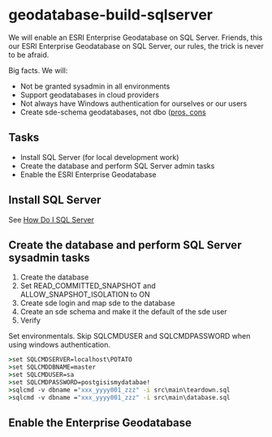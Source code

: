 # geodatabase-build-sqlserver

We will enable an ESRI Enterprise Geodatabase on SQL Server.  Friends, this our ESRI Enterprise Geodatabase on SQL Server, our rules, the trick is never to be afraid.

Big facts.  We will:

* Not be granted sysadmin in all environments
* Support geodatabases in cloud providers
* Not always have Windows authentication for ourselves or our users  
* Create sde-schema geodatabases, not dbo ([pros, cons](https://pro.arcgis.com/en/pro-app/2.8/help/data/geodatabases/manage-sql-server/comparison-geodatabase-owners-sqlserver.htm)


## Tasks

* Install SQL Server (for local development work)
* Create the database and perform SQL Server admin tasks
* Enable the ESRI Enterprise Geodatabase 

## Install SQL Server 

See [How Do I SQL Server](https://github.com/mattyschell/geodatabase-build-sqlserver/blob/main/doc/README.md)

## Create the database and perform SQL Server sysadmin tasks


1. Create the database
2. Set READ_COMMITTED_SNAPSHOT and ALLOW_SNAPSHOT_ISOLATION to ON
3. Create sde login and map sde to the database
4. Create an sde schema and make it the default of the sde user
5. Verify

Set environmentals.  Skip SQLCMDUSER and SQLCMDPASSWORD when using windows authentication.

```bat
>set SQLCMDSERVER=localhost\POTATO
>set SQLCMDDBNAME=master
>set SQLCMDUSER=sa
>set SQLCMDPASSWORD=postgisismydatabae!
>sqlcmd -v dbname ="xxx_yyyy001_zzz" -i src\main\teardown.sql
>sqlcmd -v dbname ="xxx_yyyy001_zzz" -i src\main\database.sql

```


## Enable the Enterprise Geodatabase











